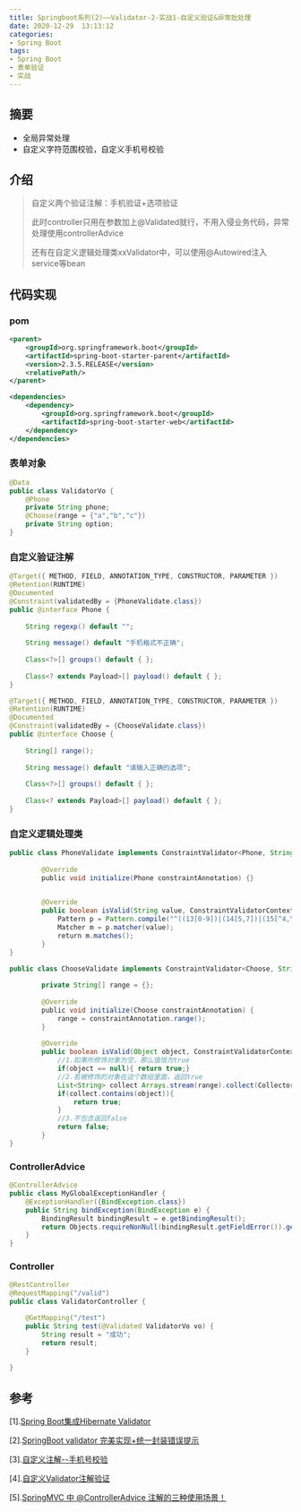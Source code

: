 ```yaml
---
title: Springboot系列(2)——Validator-2-实战1-自定义验证&异常批处理
date: 2020-12-29  13:13:12
categories:
- Spring Boot
tags:
- Spring Boot
- 表单验证
- 实战
---
```


## 摘要

* 全局异常处理
* 自定义字符范围校验，自定义手机号校验

## 介绍

> 自定义两个验证注解：手机验证+选项验证
>
> 此时controller只用在参数加上@Validated就行，不用入侵业务代码，异常处理使用controllerAdvice
>
> 还有在自定义逻辑处理类xxValidator中，可以使用@Autowired注入service等bean

## 代码实现

### pom

```xml
<parent>
    <groupId>org.springframework.boot</groupId>
    <artifactId>spring-boot-starter-parent</artifactId>
    <version>2.3.5.RELEASE</version>
    <relativePath/>
</parent>

<dependencies>
    <dependency>
        <groupId>org.springframework.boot</groupId>
        <artifactId>spring-boot-starter-web</artifactId>
    </dependency>
</dependencies>
```

### 表单对象

```java
@Data
public class ValidatorVo {
	@Phone
	private String phone;
    @Choose(range = {"a","b","c"})
	private String option;
}
```

### 自定义验证注解

```java
@Target({ METHOD, FIELD, ANNOTATION_TYPE, CONSTRUCTOR, PARAMETER })
@Retention(RUNTIME)
@Documented
@Constraint(validatedBy = {PhoneValidate.class})
public @interface Phone {
 
	String regexp() default "";
 
	String message() default "手机格式不正确";
 
	Class<?>[] groups() default { };
 
	Class<? extends Payload>[] payload() default { };
}
```

```java
@Target({ METHOD, FIELD, ANNOTATION_TYPE, CONSTRUCTOR, PARAMETER })
@Retention(RUNTIME)
@Documented
@Constraint(validatedBy = {ChooseValidate.class})
public @interface Choose {
 
	String[] range();
 
	String message() default "请输入正确的选项";
 
	Class<?>[] groups() default { };
 
	Class<? extends Payload>[] payload() default { };
}
```

### 自定义逻辑处理类

```java
public class PhoneValidate implements ConstraintValidator<Phone, String> {
 
        @Override
        public void initialize(Phone constraintAnnotation) {}

 
        @Override
	    public boolean isValid(String value, ConstraintValidatorContext context) {
            Pattern p = Pattern.compile("^((13[0-9])|(14[5,7])|(15[^4,\\D])|(17[0,1,3,6-8])|(18[0-9])|(19[8,9])|(166))[0-9]{8}$");
            Matcher m = p.matcher(value);
            return m.matches();
        }
}
```

```java
public class ChooseValidate implements ConstraintValidator<Choose, String> {
    
        private String[] range = {};
    
        @Override
        public void initialize(Choose constraintAnnotation) {
            range = constraintAnnotation.range();
        }
 
        @Override
	    public boolean isValid(Object object, ConstraintValidatorContext context) {
            //1.如果所修饰对象为空，那么值恒为true
            if(object == null){ return true;}
            //2.若被修饰的对象在这个数组里面，返回true
            List<String> collect Arrays.stream(range).collect(Collectors.toList());
            if(collect.contains(object)){
                return true;
            }
            //3.不包含返回false
            return false;
        }
}
```

### ControllerAdvice

```java
@ControllerAdvice
public class MyGlobalExceptionHandler {
    @ExceptionHandler({BindException.class})
    public String bindException(BindException e) {
        BindingResult bindingResult = e.getBindingResult();
        return Objects.requireNonNull(bindingResult.getFieldError()).getDefaultMessage();
    }
}
```

### Controller

```java
@RestController
@RequestMapping("/valid")
public class ValidatorController {

	@GetMapping("/test")
	public String test(@Validated ValidatorVo vo) {
        String result = "成功";
		return result;
	}
    
}
```

## 参考

[1].[Spring Boot集成Hibernate Validator](https://www.cnblogs.com/sun-fan/p/10599038.html)

[2].[SpringBoot validator 完美实现+统一封装错误提示](https://blog.csdn.net/catoop/article/details/95366348)

[3].[自定义注解--手机号校验](https://blog.csdn.net/caitianchao/article/details/79012129)

[4].[自定义Validator注解验证](https://blog.csdn.net/bairuix/article/details/108290913)

[5].[SpringMVC 中 @ControllerAdvice 注解的三种使用场景！](https://www.cnblogs.com/lenve/p/10748453.html)